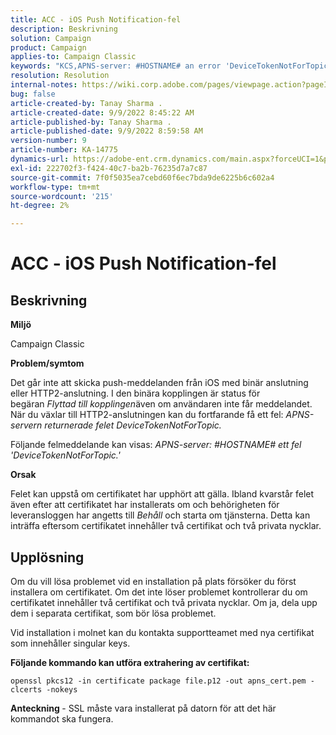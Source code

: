 ```yaml
---
title: ACC - iOS Push Notification-fel
description: Beskrivning
solution: Campaign
product: Campaign
applies-to: Campaign Classic
keywords: "KCS,APNS-server: #HOSTNAME# an error 'DeviceTokenNotForTopic'"
resolution: Resolution
internal-notes: https://wiki.corp.adobe.com/pages/viewpage.action?pageId=1334124733
bug: false
article-created-by: Tanay Sharma .
article-created-date: 9/9/2022 8:45:22 AM
article-published-by: Tanay Sharma .
article-published-date: 9/9/2022 8:59:58 AM
version-number: 9
article-number: KA-14775
dynamics-url: https://adobe-ent.crm.dynamics.com/main.aspx?forceUCI=1&pagetype=entityrecord&etn=knowledgearticle&id=77b943bc-1b30-ed11-9db1-002248086735
exl-id: 222702f3-f424-40c7-ba2b-76235d7a7c87
source-git-commit: 7f0f5035ea7cebd60f6ec7bda9de6225b6c602a4
workflow-type: tm+mt
source-wordcount: '215'
ht-degree: 2%

---
```


# ACC - iOS Push Notification-fel

## Beskrivning




<b>Miljö</b>



Campaign Classic



<b>Problem/symtom</b>



Det går inte att skicka push-meddelanden från iOS med binär anslutning eller HTTP2-anslutning. I den binära kopplingen är status för begäran *Flyttad till kopplingen*&#x200B;även om användaren inte får meddelandet. När du växlar till HTTP2-anslutningen kan du fortfarande få ett fel: *APNS-servern returnerade felet DeviceTokenNotForTopic.*



Följande felmeddelande kan visas: *APNS-server: #HOSTNAME# ett fel &#39;DeviceTokenNotForTopic.&#39;*



<b>Orsak</b>



Felet kan uppstå om certifikatet har upphört att gälla. Ibland kvarstår felet även efter att certifikatet har installerats om och behörigheten för leveransloggen har angetts till *Behåll* och starta om tjänsterna. Detta kan inträffa eftersom certifikatet innehåller två certifikat och två privata nycklar.










## Upplösning


Om du vill lösa problemet vid en installation på plats försöker du först installera om certifikatet. Om det inte löser problemet kontrollerar du om certifikatet innehåller två certifikat och två privata nycklar. Om ja, dela upp dem i separata certifikat, som bör lösa problemet.

Vid installation i molnet kan du kontakta supportteamet med nya certifikat som innehåller singular keys.



<b>Följande kommando kan utföra extrahering av certifikat:</b>

```
openssl pkcs12 -in certificate package file.p12 -out apns_cert.pem -clcerts -nokeys
```




<b>Anteckning </b>- SSL måste vara installerat på datorn för att det här kommandot ska fungera.
